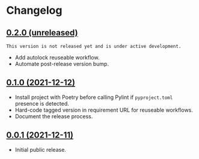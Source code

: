 # Changelog

## [0.2.0 (unreleased)](https://github.com/kdeldycke/workflows/compare/v0.1.0...main)

```{{important}}
This version is not released yet and is under active development.
```

- Add autolock reuseable workflow.
- Automate post-release version bump.

## [0.1.0 (2021-12-12)](https://github.com/kdeldycke/workflows/compare/v0.0.1...v0.1.0)

- Install project with Poetry before calling Pylint if `pyproject.toml` presence is detected.
- Hard-code tagged version in requirement URL for reuseable workflows.
- Document the release process.

## [0.0.1 (2021-12-11)](https://github.com/kdeldycke/workflows/compare/5cbdbb...v0.0.1)

- Initial public release.
